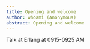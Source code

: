 ```yaml
---
title: Opening and welcome
author: whoami (Anonymous)
abstract: Opening and welcome
---
```


Talk at Erlang at 0915-0925 AM
